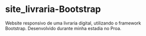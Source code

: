 # site_livraria-Bootstrap
Website responsivo de uma livraria digital, utilizando o framework Bootstrap. Desenvolvido durante minha estadia no Proa.
